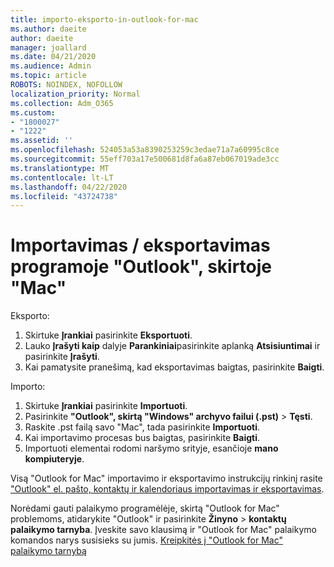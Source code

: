 ```yaml
---
title: importo-eksporto-in-outlook-for-mac
ms.author: daeite
author: daeite
manager: joallard
ms.date: 04/21/2020
ms.audience: Admin
ms.topic: article
ROBOTS: NOINDEX, NOFOLLOW
localization_priority: Normal
ms.collection: Adm_O365
ms.custom:
- "1800027"
- "1222"
ms.assetid: ''
ms.openlocfilehash: 524053a53a8390253259c3edae71a7a60995c8ce
ms.sourcegitcommit: 55eff703a17e500681d8fa6a87eb067019ade3cc
ms.translationtype: MT
ms.contentlocale: lt-LT
ms.lasthandoff: 04/22/2020
ms.locfileid: "43724738"
---
```

# <a name="importexport-in-outlook-for-mac"></a>Importavimas / eksportavimas programoje "Outlook", skirtoje "Mac" 

Eksporto:
1. Skirtuke **Įrankiai** pasirinkite **Eksportuoti**.
2. Lauko **Įrašyti kaip** dalyje **Parankiniai**pasirinkite aplanką **Atsisiuntimai** ir pasirinkite **Įrašyti**.
3. Kai pamatysite pranešimą, kad eksportavimas baigtas, pasirinkite **Baigti**.

Importo:
1. Skirtuke **Įrankiai** pasirinkite **Importuoti**.
2. Pasirinkite **"Outlook", skirtą "Windows" archyvo failui (.pst)** > **Tęsti**.
3. Raskite .pst failą savo "Mac", tada pasirinkite **Importuoti**.
4. Kai importavimo procesas bus baigtas, pasirinkite **Baigti**.
5. Importuoti elementai rodomi naršymo srityje, esančioje **mano kompiuteryje**.

Visą "Outlook for Mac" importavimo ir eksportavimo instrukcijų rinkinį rasite ["Outlook" el. pašto, kontaktų ir kalendoriaus importavimas ir eksportavimas](https://support.office.com/article/92577192-3881-4502-b79d-c3bbada6c8ef#ID0EAACAAA=Mac). 

Norėdami gauti palaikymo programėlėje, skirtą "Outlook for Mac" problemoms, atidarykite "Outlook" ir pasirinkite **Žinyno** > **kontaktų palaikymo tarnyba**. Įveskite savo klausimą ir "Outlook for Mac" palaikymo komandos narys susisieks su jumis. [Kreipkitės į "Outlook for Mac" palaikymo tarnybą](https://go.microsoft.com/fwlink/?linkid=2002400&clcid=0x409)